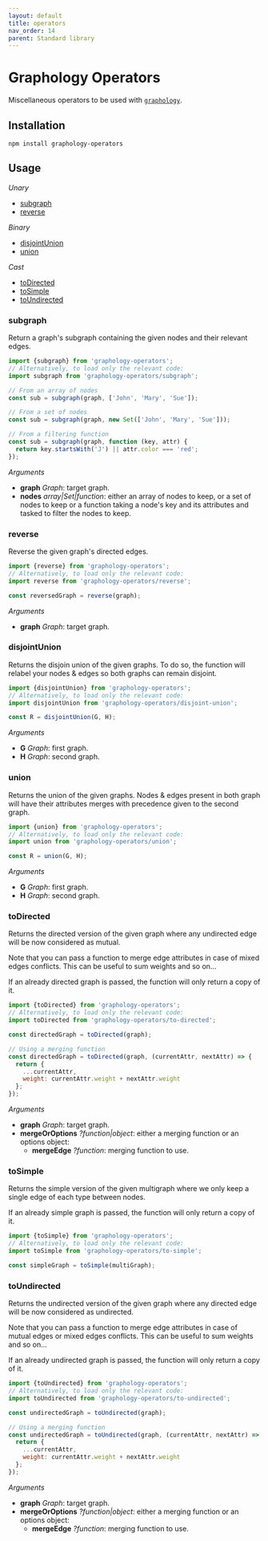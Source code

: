 ```yaml
---
layout: default
title: operators
nav_order: 14
parent: Standard library
---
```


# Graphology Operators

Miscellaneous operators to be used with [`graphology`](..).

## Installation

```
npm install graphology-operators
```

## Usage

_Unary_

- [subgraph](#subgraph)
- [reverse](#reverse)

_Binary_

- [disjointUnion](#disjointunion)
- [union](#union)

_Cast_

- [toDirected](#todirected)
- [toSimple](#tosimple)
- [toUndirected](#toundirected)

### subgraph

Return a graph's subgraph containing the given nodes and their relevant edges.

```js
import {subgraph} from 'graphology-operators';
// Alternatively, to load only the relevant code:
import subgraph from 'graphology-operators/subgraph';

// From an array of nodes
const sub = subgraph(graph, ['John', 'Mary', 'Sue']);

// From a set of nodes
const sub = subgraph(graph, new Set(['John', 'Mary', 'Sue']));

// From a filtering function
const sub = subgraph(graph, function (key, attr) {
  return key.startsWith('J') || attr.color === 'red';
});
```

_Arguments_

- **graph** _Graph_: target graph.
- **nodes** _array|Set|function_: either an array of nodes to keep, or a set of nodes to keep or a function taking a node's key and its attributes and tasked to filter the nodes to keep.

### reverse

Reverse the given graph's directed edges.

```js
import {reverse} from 'graphology-operators';
// Alternatively, to load only the relevant code:
import reverse from 'graphology-operators/reverse';

const reversedGraph = reverse(graph);
```

_Arguments_

- **graph** _Graph_: target graph.

### disjointUnion

Returns the disjoin union of the given graphs. To do so, the function will
relabel your nodes & edges so both graphs can remain disjoint.

```js
import {disjointUnion} from 'graphology-operators';
// Alternatively, to load only the relevant code:
import disjointUnion from 'graphology-operators/disjoint-union';

const R = disjointUnion(G, H);
```

_Arguments_

- **G** _Graph_: first graph.
- **H** _Graph_: second graph.

### union

Returns the union of the given graphs. Nodes & edges present in both graph will have their attributes merges with precedence given to the second graph.

```js
import {union} from 'graphology-operators';
// Alternatively, to load only the relevant code:
import union from 'graphology-operators/union';

const R = union(G, H);
```

_Arguments_

- **G** _Graph_: first graph.
- **H** _Graph_: second graph.

### toDirected

Returns the directed version of the given graph where any undirected edge will be now considered as mutual.

Note that you can pass a function to merge edge attributes in case of mixed edges conflicts. This can be useful to sum weights and so on...

If an already directed graph is passed, the function will only return a copy of it.

```js
import {toDirected} from 'graphology-operators';
// Alternatively, to load only the relevant code:
import toDirected from 'graphology-operators/to-directed';

const directedGraph = toDirected(graph);

// Using a merging function
const directedGraph = toDirected(graph, (currentAttr, nextAttr) => {
  return {
    ...currentAttr,
    weight: currentAttr.weight + nextAttr.weight
  };
});
```

_Arguments_

- **graph** _Graph_: target graph.
- **mergeOrOptions** _?function|object_: either a merging function or an options object:
  - **mergeEdge** _?function_: merging function to use.

### toSimple

Returns the simple version of the given multigraph where we only keep a single edge of each type between nodes.

If an already simple graph is passed, the function will only return a copy of it.

```js
import {toSimple} from 'graphology-operators';
// Alternatively, to load only the relevant code:
import toSimple from 'graphology-operators/to-simple';

const simpleGraph = toSimple(multiGraph);
```

### toUndirected

Returns the undirected version of the given graph where any directed edge will be now considered as undirected.

Note that you can pass a function to merge edge attributes in case of mutual edges or mixed edges conflicts. This can be useful to sum weights and so on...

If an already undirected graph is passed, the function will only return a copy of it.

```js
import {toUndirected} from 'graphology-operators';
// Alternatively, to load only the relevant code:
import toUndirected from 'graphology-operators/to-undirected';

const undirectedGraph = toUndirected(graph);

// Using a merging function
const undirectedGraph = toUndirected(graph, (currentAttr, nextAttr) => {
  return {
    ...currentAttr,
    weight: currentAttr.weight + nextAttr.weight
  };
});
```

_Arguments_

- **graph** _Graph_: target graph.
- **mergeOrOptions** _?function|object_: either a merging function or an options object:
  - **mergeEdge** _?function_: merging function to use.

